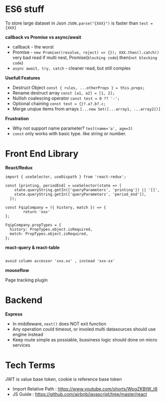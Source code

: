 # ES6 stuff


To store large dataset in Json
`JSON.parse("{XXX}")` is faster than `test = {XXX}`

**callback vs Promise vs async/await**  
- callback - the worst  
- Promise - `new Promise((resolve, reject) => {}); XXX.then().catch()`   very bad read if multi nest, Promise(`blocking code`).then(`not blocking code`)
- `async await, try, catch` - cleaner read, but still complex

**Usefull Features**
- Destruct Object `const { rules, ...otherProps } = this.props;`
- Rename destruct array `const [a1, a2] = [1, 2];`
- Nullish coalescing operator `const test = 0 ?? '-';`
- Optional chaining `const test = {}?.a?.b?.c;`
- Merge unqiue items from arrays `[...new Set([...array1, ...array2])]`


**Frustration**
- Why not support name parameter? `test(name='a', age=3)`
- `const` only works with basic type. like string or number.

# Front End Library
**React/Redux**
```
import { useSelector, useDispath } from 'react-redux';

const [printing, periodEnd] = useSelector(state => [
    state.queryString.getIn(['queryParameters', 'printing']) || '[]',
    state.queryString.getIn(['queryParameters', 'period_end']),
  ]);

const FqipCompany = ({ history, match }) => {
		return 'xxx'
};

FqipCompany.propTypes = {
  history: PropTypes.object.isRequired,
  match: PropTypes.object.isRequired,
};
```
**react-query & react-table**
```

avoid column accessor 'xxx.xx' , instead 'xxx-xx'

```

**mouseflow**

Page tracking plugin

# Backend
**Express**
- In middleware, `next()` does NOT exit function
- Any operation could timeout, or involed multi datasources should use engine instead
- Keep route simple as possiable, bussiness logic should done on micro services



# Tech Terms
JWT is value base token, cookie is reference base token

- Import Relative Path : <https://www.youtube.com/shorts/WpgZKBtW_t8>
- JS Guide : <https://github.com/airbnb/javascript/tree/master/react>
